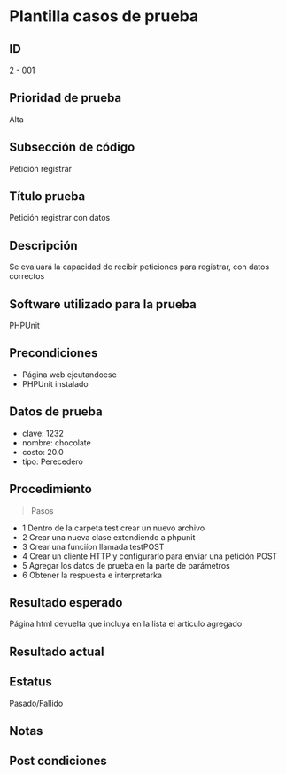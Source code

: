 # Plantilla casos de prueba

## ID
2 - 001

## Prioridad de prueba
Alta

## Subsección de código
Petición registrar

## Título prueba
Petición registrar con datos

## Descripción
Se evaluará la capacidad de recibir peticiones para registrar, con datos correctos

## Software utilizado para la prueba
PHPUnit

## Precondiciones
- Página web ejcutandoese
- PHPUnit instalado 

## Datos de prueba
- clave: 1232
- nombre: chocolate
- costo: 20.0
- tipo: Perecedero
## Procedimiento

> Pasos 

- 1 Dentro de la carpeta test crear un nuevo archivo 
- 2 Crear una nueva clase extendiendo a phpunit
- 3 Crear una funciíon llamada testPOST
- 4 Crear un cliente HTTP y configurarlo para enviar una petición POST
- 5 Agregar los datos de prueba en la parte de parámetros
- 6 Obtener la respuesta e interpretarka

## Resultado esperado

Página html devuelta que incluya en la lista el artículo agregado

## Resultado actual


## Estatus 
Pasado/Fallido

## Notas

## Post condiciones



